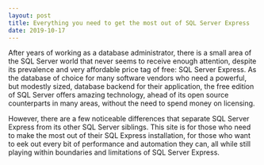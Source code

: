 ```yaml
---
layout: post
title: Everything you need to get the most out of SQL Server Express
date: 2019-10-17
---
```


After years of working as a database administrator, there is a small area of the SQL Server world that never seems to receive enough attention, despite its
prevalence and very affordable price tag of free: SQL Server Express. As the database of choice for many software vendors who need a powerful, but modestly sized, database backend for their application,
the free edition of SQL Server offers amazing technology, ahead of its open source counterparts in many areas, without the need to spend money on licensing.  

However, there are a few noticeable differences that separate SQL Server Express from its other SQL Server siblings.
This site is for those who need to make the most out of their SQL Express installation, for those who want to eek out every bit of performance
and automation they can, all while still playing within boundaries and limitations of SQL Server Express.
